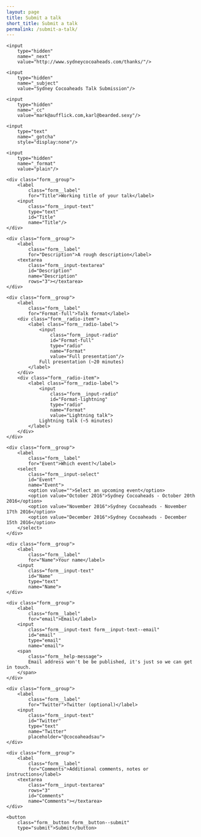 ```yaml
---
layout: page
title: Submit a talk
short_title: Submit a talk
permalink: /submit-a-talk/
---
```


<form
    action="https://formspree.io/karlbowden1+1ozpqfwyhwrszswsdmre@boards.trello.com"
    method="POST"
    class="form">

    <input
        type="hidden"
        name="_next"
        value="http://www.sydneycocoaheads.com/thanks/"/>

    <input
        type="hidden"
        name="_subject"
        value="Sydney Cocoaheads Talk Submission"/>

    <input
        type="hidden"
        name="_cc"
        value="mark@aufflick.com,karl@bearded.sexy"/>

    <input
        type="text"
        name="_gotcha"
        style="display:none"/>

    <input
        type="hidden"
        name="_format"
        value="plain"/>

    <div class="form__group">
        <label
            class="form__label"
            for="Title">Working title of your talk</label>
        <input
            class="form__input-text"
            type="text"
            id="Title"
            name="Title"/>
    </div>

    <div class="form__group">
        <label
            class="form__label"
            for="Description">A rough description</label>
        <textarea
            class="form__input-textarea"
            id="Description"
            name="Description"
            rows="3"></textarea>
    </div>

    <div class="form__group">
        <label
            class="form__label"
            for="Format-full">Talk format</label>
        <div class="form__radio-item">
            <label class="form__radio-label">
                <input
                    class="form__input-radio"
                    id="Format-full"
                    type="radio"
                    name="Format"
                    value="Full presentation"/>
                Full presentation (~20 minutes)
            </label>
        </div>
        <div class="form__radio-item">
            <label class="form__radio-label">
                <input
                    class="form__input-radio"
                    id="Format-lightning"
                    type="radio"
                    name="Format"
                    value="Lightning talk">
                Lightning talk (~5 minutes)
            </label>
        </div>
    </div>

    <div class="form__group">
        <label
            class="form__label"
            for="Event">Which event?</label>
        <select
            class="form__input-select"
            id="Event"
            name="Event">
            <option value="">Select an upcoming event</option>
            <option value="October 2016">Sydney Cocoaheads - October 20th 2016</option>
            <option value="November 2016">Sydney Cocoaheads - November 17th 2016</option>
            <option value="December 2016">Sydney Cocoaheads - December 15th 2016</option>
        </select>
    </div>

    <div class="form__group">
        <label
            class="form__label"
            for="Name">Your name</label>
        <input
            class="form__input-text"
            id="Name"
            type="text"
            name="Name">
    </div>

    <div class="form__group">
        <label
            class="form__label"
            for="email">Email</label>
        <input
            class="form__input-text form__input-text--email"
            id="email"
            type="email"
            name="email">
        <span
            class="form__help-message">
            Email address won't be be published, it's just so we can get in touch.
        </span>
    </div>

    <div class="form__group">
        <label
            class="form__label"
            for="Twitter">Twitter (optional)</label>
        <input
            class="form__input-text"
            id="Twitter"
            type="text"
            name="Twitter"
            placeholder="@cocoaheadsau">
    </div>

    <div class="form__group">
        <label
            class="form__label"
            for="Comments">Additional comments, notes or instructions</label>
        <textarea
            class="form__input-textarea"
            rows="3"
            id="Comments"
            name="Comments"></textarea>
    </div>

    <button
        class="form__button form__button--submit"
        type="submit">Submit</button>

</form>
